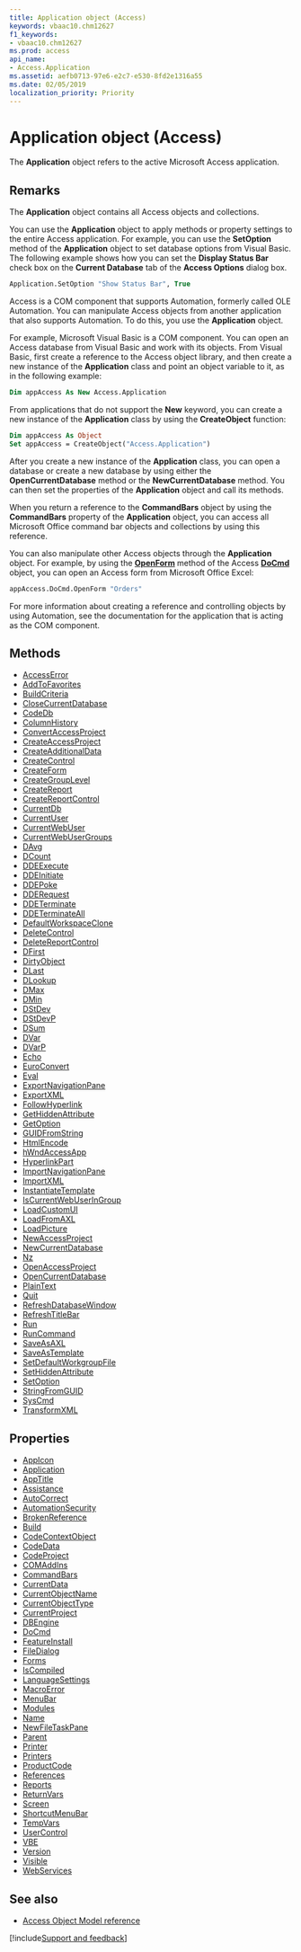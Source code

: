 ```yaml
---
title: Application object (Access)
keywords: vbaac10.chm12627
f1_keywords:
- vbaac10.chm12627
ms.prod: access
api_name:
- Access.Application
ms.assetid: aefb0713-97e6-e2c7-e530-8fd2e1316a55
ms.date: 02/05/2019
localization_priority: Priority
---
```



# Application object (Access)

The **Application** object refers to the active Microsoft Access application.

## Remarks

The **Application** object contains all Access objects and collections.

You can use the **Application** object to apply methods or property settings to the entire Access application. For example, you can use the **SetOption** method of the **Application** object to set database options from Visual Basic. The following example shows how you can set the **Display Status Bar** check box on the **Current Database** tab of the **Access Options** dialog box.

```vb
Application.SetOption "Show Status Bar", True
```

Access is a COM component that supports Automation, formerly called OLE Automation. You can manipulate Access objects from another application that also supports Automation. To do this, you use the **Application** object.

For example, Microsoft Visual Basic is a COM component. You can open an Access database from Visual Basic and work with its objects. From Visual Basic, first create a reference to the Access object library, and then create a new instance of the **Application** class and point an object variable to it, as in the following example:

```vb
Dim appAccess As New Access.Application
```

From applications that do not support the **New** keyword, you can create a new instance of the **Application** class by using the **CreateObject** function:

```vb
Dim appAccess As Object 
Set appAccess = CreateObject("Access.Application")
```

After you create a new instance of the **Application** class, you can open a database or create a new database by using either the **OpenCurrentDatabase** method or the **NewCurrentDatabase** method. You can then set the properties of the **Application** object and call its methods. 

When you return a reference to the **CommandBars** object by using the **CommandBars** property of the **Application** object, you can access all Microsoft Office command bar objects and collections by using this reference.

You can also manipulate other Access objects through the **Application** object. For example, by using the **[OpenForm](Access.DoCmd.OpenForm.md)** method of the Access **[DoCmd](Access.DoCmd.md)** object, you can open an Access form from Microsoft Office Excel:

```vb
appAccess.DoCmd.OpenForm "Orders"
```

For more information about creating a reference and controlling objects by using Automation, see the documentation for the application that is acting as the COM component.


## Methods

- [AccessError](Access.Application.AccessError.md)
- [AddToFavorites](Access.Application.AddToFavorites.md)
- [BuildCriteria](Access.Application.BuildCriteria.md)
- [CloseCurrentDatabase](Access.Application.CloseCurrentDatabase.md)
- [CodeDb](Access.Application.CodeDb.md)
- [ColumnHistory](Access.Application.ColumnHistory.md)
- [ConvertAccessProject](Access.Application.ConvertAccessProject.md)
- [CreateAccessProject](Access.Application.CreateAccessProject.md)
- [CreateAdditionalData](Access.Application.CreateAdditionalData.md)
- [CreateControl](Access.Application.CreateControl.md)
- [CreateForm](Access.Application.CreateForm.md)
- [CreateGroupLevel](Access.Application.CreateGroupLevel.md)
- [CreateReport](Access.Application.CreateReport.md)
- [CreateReportControl](Access.Application.CreateReportControl.md)
- [CurrentDb](Access.Application.CurrentDb.md)
- [CurrentUser](Access.Application.CurrentUser.md)
- [CurrentWebUser](Access.Application.CurrentWebUser.md)
- [CurrentWebUserGroups](Access.Application.CurrentWebUserGroups.md)
- [DAvg](Access.application.davg.md)
- [DCount](Access.Application.DCount.md)
- [DDEExecute](Access.Application.DDEExecute.md)
- [DDEInitiate](Access.Application.DDEInitiate.md)
- [DDEPoke](Access.Application.DDEPoke.md)
- [DDERequest](Access.Application.DDERequest.md)
- [DDETerminate](Access.Application.DDETerminate.md)
- [DDETerminateAll](Access.Application.DDETerminateAll.md)
- [DefaultWorkspaceClone](Access.Application.DefaultWorkspaceClone.md)
- [DeleteControl](Access.Application.DeleteControl.md)
- [DeleteReportControl](Access.Application.DeleteReportControl.md)
- [DFirst](Access.Application.DFirst.md)
- [DirtyObject](Access.Application.DirtyObject.md)
- [DLast](Access.Application.DLast.md)
- [DLookup](Access.Application.DLookup.md)
- [DMax](Access.Application.DMax.md)
- [DMin](Access.Application.DMin.md)
- [DStDev](Access.Application.DStDev.md)
- [DStDevP](Access.Application.DStDevP.md)
- [DSum](Access.Application.DSum.md)
- [DVar](Access.Application.DVar.md)
- [DVarP](Access.Application.DVarP.md)
- [Echo](Access.Application.Echo.md)
- [EuroConvert](Access.Application.EuroConvert.md)
- [Eval](Access.Application.Eval.md)
- [ExportNavigationPane](Access.Application.ExportNavigationPane.md)
- [ExportXML](Access.Application.ExportXML.md)
- [FollowHyperlink](Access.Application.FollowHyperlink.md)
- [GetHiddenAttribute](Access.Application.GetHiddenAttribute.md)
- [GetOption](Access.Application.GetOption.md)
- [GUIDFromString](Access.Application.GUIDFromString.md)
- [HtmlEncode](Access.Application.HtmlEncode.md)
- [hWndAccessApp](Access.Application.hWndAccessApp.md)
- [HyperlinkPart](Access.Application.HyperlinkPart.md)
- [ImportNavigationPane](Access.Application.ImportNavigationPane.md)
- [ImportXML](Access.Application.ImportXML.md)
- [InstantiateTemplate](Access.Application.InstantiateTemplate.md)
- [IsCurrentWebUserInGroup](Access.Application.IsCurrentWebUserInGroup.md)
- [LoadCustomUI](Access.Application.LoadCustomUI.md)
- [LoadFromAXL](Access.Application.LoadFromAXL.md)
- [LoadPicture](Access.Application.LoadPicture.md)
- [NewAccessProject](Access.Application.NewAccessProject.md)
- [NewCurrentDatabase](Access.Application.NewCurrentDatabase.md)
- [Nz](Access.Application.Nz.md)
- [OpenAccessProject](Access.Application.OpenAccessProject.md)
- [OpenCurrentDatabase](Access.Application.OpenCurrentDatabase.md)
- [PlainText](Access.Application.PlainText.md)
- [Quit](Access.Application.Quit.md)
- [RefreshDatabaseWindow](Access.Application.RefreshDatabaseWindow.md)
- [RefreshTitleBar](Access.Application.RefreshTitleBar.md)
- [Run](Access.Application.Run.md)
- [RunCommand](Access.Application.RunCommand.md)
- [SaveAsAXL](Access.Application.SaveAsAXL.md)
- [SaveAsTemplate](Access.Application.SaveAsTemplate.md)
- [SetDefaultWorkgroupFile](Access.Application.SetDefaultWorkgroupFile.md)
- [SetHiddenAttribute](Access.Application.SetHiddenAttribute.md)
- [SetOption](Access.Application.SetOption.md)
- [StringFromGUID](Access.Application.StringFromGUID.md)
- [SysCmd](Access.Application.SysCmd.md)
- [TransformXML](Access.Application.TransformXML.md)



## Properties

- [AppIcon](Access.Application.AppIcon.md)
- [Application](Access.Application.Application.md)
- [AppTitle](Access.Application.AppTitle.md)
- [Assistance](Access.Application.Assistance.md)
- [AutoCorrect](Access.Application.AutoCorrect.md)
- [AutomationSecurity](Access.Application.AutomationSecurity.md)
- [BrokenReference](Access.Application.BrokenReference.md)
- [Build](Access.Application.Build.md)
- [CodeContextObject](Access.Application.CodeContextObject.md)
- [CodeData](Access.Application.CodeData.md)
- [CodeProject](Access.Application.CodeProject.md)
- [COMAddIns](Access.Application.COMAddIns.md)
- [CommandBars](Access.Application.CommandBars.md)
- [CurrentData](Access.Application.CurrentData.md)
- [CurrentObjectName](Access.Application.CurrentObjectName.md)
- [CurrentObjectType](Access.Application.CurrentObjectType.md)
- [CurrentProject](Access.Application.CurrentProject.md)
- [DBEngine](Access.Application.DBEngine.md)
- [DoCmd](Access.Application.DoCmd.md)
- [FeatureInstall](Access.Application.FeatureInstall.md)
- [FileDialog](Access.Application.FileDialog.md)
- [Forms](Access.Application.Forms.md)
- [IsCompiled](Access.Application.IsCompiled.md)
- [LanguageSettings](Access.Application.LanguageSettings.md)
- [MacroError](Access.Application.MacroError.md)
- [MenuBar](Access.Application.MenuBar.md)
- [Modules](Access.Application.Modules.md)
- [Name](Access.Application.Name.md)
- [NewFileTaskPane](Access.Application.NewFileTaskPane.md)
- [Parent](Access.Application.Parent.md)
- [Printer](Access.Application.Printer.md)
- [Printers](Access.Application.Printers.md)
- [ProductCode](Access.Application.ProductCode.md)
- [References](Access.Application.References.md)
- [Reports](Access.Application.Reports.md)
- [ReturnVars](Access.application.returnvars.md)
- [Screen](Access.Application.Screen.md)
- [ShortcutMenuBar](Access.Application.ShortcutMenuBar.md)
- [TempVars](Access.Application.TempVars.md)
- [UserControl](Access.Application.UserControl.md)
- [VBE](Access.Application.VBE.md)
- [Version](Access.Application.Version.md)
- [Visible](Access.Application.Visible.md)
- [WebServices](Access.Application.WebServices.md)

## See also

- [Access Object Model reference](overview/Access/object-model.md)

[!include[Support and feedback](~/includes/feedback-boilerplate.md)]